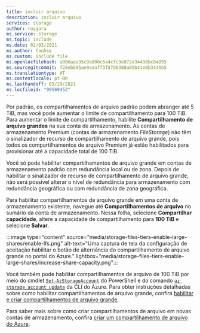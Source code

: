 ```yaml
---
title: incluir arquivo
description: incluir arquivo
services: storage
author: roygara
ms.service: storage
ms.topic: include
ms.date: 02/03/2021
ms.author: fauhse
ms.custom: include file
ms.openlocfilehash: a086aae35c9a800c6a4cfc3e872a34438bc84095
ms.sourcegitcommit: f28ebb95ae9aaaff3f87d8388a09b41e0b3445b5
ms.translationtype: HT
ms.contentlocale: pt-BR
ms.lasthandoff: 03/29/2021
ms.locfileid: "99569452"
---
```

Por padrão, os compartilhamentos de arquivo padrão podem abranger até 5 TiB, mas você pode aumentar o limite de compartilhamento para 100 TiB. Para aumentar o limite de compartilhamento, habilite **Compartilhamento de arquivo grandes** na sua conta de armazenamento. As contas de armazenamento Premium (contas de armazenamento *FileStorage*) não têm o sinalizador de recurso de compartilhamento de arquivo grande, pois todos os compartilhamentos de arquivo Premium já estão habilitados para provisionar até a capacidade total de 100 TiB.

Você só pode habilitar compartilhamentos de arquivo grande em contas de armazenamento padrão com redundância local ou de zona. Depois de habilitar o sinalizador de recurso de compartilhamento de arquivo grande, não será possível alterar o nível de redundância para armazenamento com redundância geográfica ou com redundância de zona geográfica.

Para habilitar compartilhamentos de arquivo grande em uma conta de armazenamento existente, navegue até **Compartilhamentos de arquivo** no sumário da conta de armazenamento.
Nessa folha, selecione **Compartilhar capacidade**, altere a capacidade de compartilhamento para **100 TiB** e selecione **Salvar**.

:::image type="content" source="media/storage-files-tiers-enable-large-shares/enable-lfs.png" alt-text="Uma captura de tela da configuração de aceitação habilitar o botão de alternância do compartilhamento de arquivo grande no portal do Azure." lightbox="media/storage-files-tiers-enable-large-shares/increase-share-capacity.png":::

Você também pode habilitar compartilhamentos de arquivo de 100 TiB por meio do cmdlet [`Set-AzStorageAccount`](/powershell/module/az.storage/set-azstorageaccount) do PowerShell e do comando [`az storage account update`](/cli/azure/storage/account#az-storage-account-update) da CLI do Azure. Para obter instruções detalhadas sobre como habilitar compartilhamentos de arquivo grande, confira [habilitar e criar compartilhamentos de arquivo grande](../articles/storage/files/storage-files-how-to-create-large-file-share.md).

Para saber mais sobre como criar compartilhamentos de arquivo em novas contas de armazenamento, confira [criar um compartilhamento de arquivo do Azure](../articles/storage/files/storage-how-to-create-file-share.md).